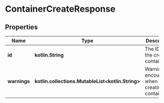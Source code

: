 
# ContainerCreateResponse

## Properties
Name | Type | Description | Notes
------------ | ------------- | ------------- | -------------
**id** | **kotlin.String** | The ID of the created container | 
**warnings** | **kotlin.collections.MutableList&lt;kotlin.String&gt;** | Warnings encountered when creating the container | 



